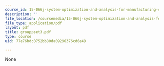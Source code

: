 ```yaml
---
course_id: 15-066j-system-optimization-and-analysis-for-manufacturing-summer-2003
description: ''
file_location: /coursemedia/15-066j-system-optimization-and-analysis-for-manufacturing-summer-2003/77e76bdc8752bb80da09296376cd6e49_grouppset3.pdf
file_type: application/pdf
layout: pdf
title: grouppset3.pdf
type: course
uid: 77e76bdc8752bb80da09296376cd6e49

---
```

None